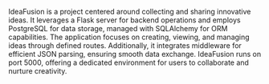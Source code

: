 IdeaFusion is a project centered around collecting and sharing innovative ideas. It leverages a Flask server for backend operations and employs PostgreSQL for data storage, managed with SQLAlchemy for ORM capabilities. The application focuses on creating, viewing, and managing ideas through defined routes. Additionally, it integrates middleware for efficient JSON parsing, ensuring smooth data exchange. IdeaFusion runs on port 5000, offering a dedicated environment for users to collaborate and nurture creativity.